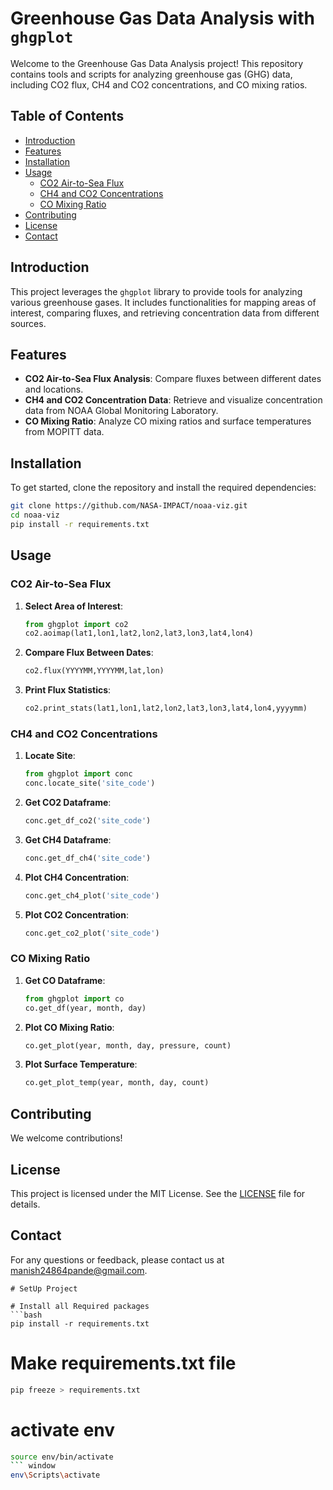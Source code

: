 # Greenhouse Gas Data Analysis with `ghgplot`

Welcome to the Greenhouse Gas Data Analysis project! This repository contains tools and scripts for analyzing greenhouse gas (GHG) data, including CO2 flux, CH4 and CO2 concentrations, and CO mixing ratios.

## Table of Contents
- [Introduction](#introduction)
- [Features](#features)
- [Installation](#installation)
- [Usage](#usage)
  - [CO2 Air-to-Sea Flux](#co2-air-to-sea-flux)
  - [CH4 and CO2 Concentrations](#ch4-and-co2-concentrations)
  - [CO Mixing Ratio](#co-mixing-ratio)
- [Contributing](#contributing)
- [License](#license)
- [Contact](#contact)

## Introduction
This project leverages the `ghgplot` library to provide tools for analyzing various greenhouse gases. It includes functionalities for mapping areas of interest, comparing fluxes, and retrieving concentration data from different sources.

## Features
- **CO2 Air-to-Sea Flux Analysis**: Compare fluxes between different dates and locations.
- **CH4 and CO2 Concentration Data**: Retrieve and visualize concentration data from NOAA Global Monitoring Laboratory.
- **CO Mixing Ratio**: Analyze CO mixing ratios and surface temperatures from MOPITT data.

## Installation
To get started, clone the repository and install the required dependencies:

```bash
git clone https://github.com/NASA-IMPACT/noaa-viz.git
cd noaa-viz
pip install -r requirements.txt
```

## Usage

### CO2 Air-to-Sea Flux
1. **Select Area of Interest**:
   ```python
   from ghgplot import co2
   co2.aoimap(lat1,lon1,lat2,lon2,lat3,lon3,lat4,lon4)
   ```

2. **Compare Flux Between Dates**:
   ```python
   co2.flux(YYYYMM,YYYYMM,lat,lon)
   ```

3. **Print Flux Statistics**:
   ```python
   co2.print_stats(lat1,lon1,lat2,lon2,lat3,lon3,lat4,lon4,yyyymm)
   ```

### CH4 and CO2 Concentrations
1. **Locate Site**:
   ```python
   from ghgplot import conc
   conc.locate_site('site_code')
   ```

2. **Get CO2 Dataframe**:
   ```python
   conc.get_df_co2('site_code')
   ```

3. **Get CH4 Dataframe**:
   ```python
   conc.get_df_ch4('site_code')
   ```

4. **Plot CH4 Concentration**:
   ```python
   conc.get_ch4_plot('site_code')
   ```

5. **Plot CO2 Concentration**:
   ```python
   conc.get_co2_plot('site_code')
   ```

### CO Mixing Ratio
1. **Get CO Dataframe**:
   ```python
   from ghgplot import co
   co.get_df(year, month, day)
   ```

2. **Plot CO Mixing Ratio**:
   ```python
   co.get_plot(year, month, day, pressure, count)
   ```

3. **Plot Surface Temperature**:
   ```python
   co.get_plot_temp(year, month, day, count)
   ```

## Contributing
We welcome contributions!

## License
This project is licensed under the MIT License. See the [LICENSE](LICENSE) file for details.

## Contact
For any questions or feedback, please contact us at [manish24864pande@gmail.com](mailto:manish24864pandey@gmail.com).
```
# SetUp Project

# Install all Required packages
```bash
pip install -r requirements.txt
```

# Make requirements.txt file
```bash
pip freeze > requirements.txt
```
# activate env
```bash
source env/bin/activate
``` window
env\Scripts\activate

